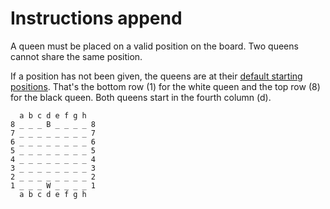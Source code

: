 # Instructions append

A queen must be placed on a valid position on the board.
Two queens cannot share the same position.

If a position has not been given, the queens are at their [default starting positions](https://en.wikipedia.org/wiki/Rules_of_chess#Initial_setup). That's the bottom row (1) for the white queen and the top row (8) for the black queen. Both queens start in the fourth column (d).

```text
  a b c d e f g h
8 _ _ _ B _ _ _ _ 8
7 _ _ _ _ _ _ _ _ 7
6 _ _ _ _ _ _ _ _ 6
5 _ _ _ _ _ _ _ _ 5
4 _ _ _ _ _ _ _ _ 4
3 _ _ _ _ _ _ _ _ 3
2 _ _ _ _ _ _ _ _ 2
1 _ _ _ W _ _ _ _ 1
  a b c d e f g h
```

